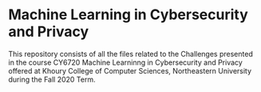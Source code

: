 # Machine Learning in Cybersecurity and Privacy
 
This repository consists of all the files related to the Challenges presented in the course CY6720 Machine Learninng in Cybersecurity and Privacy offered at Khoury College of Computer Sciences, Northeastern University during the Fall 2020 Term. 
